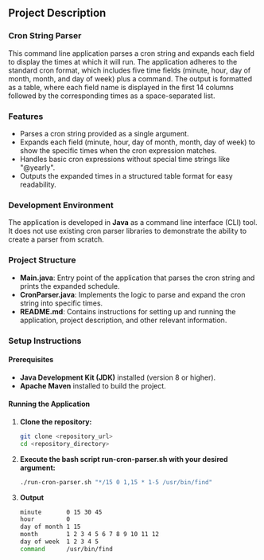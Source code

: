 ## Project Description

### Cron String Parser

This command line application parses a cron string and expands each field to display the times at which it will run. The application adheres to the standard cron format, which includes five time fields (minute, hour, day of month, month, and day of week) plus a command. The output is formatted as a table, where each field name is displayed in the first 14 columns followed by the corresponding times as a space-separated list.

### Features
- Parses a cron string provided as a single argument.
- Expands each field (minute, hour, day of month, month, day of week) to show the specific times when the cron expression matches.
- Handles basic cron expressions without special time strings like "@yearly".
- Outputs the expanded times in a structured table format for easy readability.

### Development Environment
The application is developed in **Java** as a command line interface (CLI) tool. It does not use existing cron parser libraries to demonstrate the ability to create a parser from scratch.

### Project Structure
- **Main.java**: Entry point of the application that parses the cron string and prints the expanded schedule.
- **CronParser.java**: Implements the logic to parse and expand the cron string into specific times.
- **README.md**: Contains instructions for setting up and running the application, project description, and other relevant information.

### Setup Instructions
#### Prerequisites
- **Java Development Kit (JDK)** installed (version 8 or higher).
- **Apache Maven** installed to build the project.

#### Running the Application
1. **Clone the repository:**
   ```bash
   git clone <repository_url>
   cd <repository_directory>
2. **Execute the bash script run-cron-parser.sh with your desired argument:**
    ```bash
    ./run-cron-parser.sh "*/15 0 1,15 * 1-5 /usr/bin/find"
3. **Output**
    ```bash
    minute       0 15 30 45
    hour         0
    day of month 1 15
    month        1 2 3 4 5 6 7 8 9 10 11 12
    day of week  1 2 3 4 5
    command      /usr/bin/find
